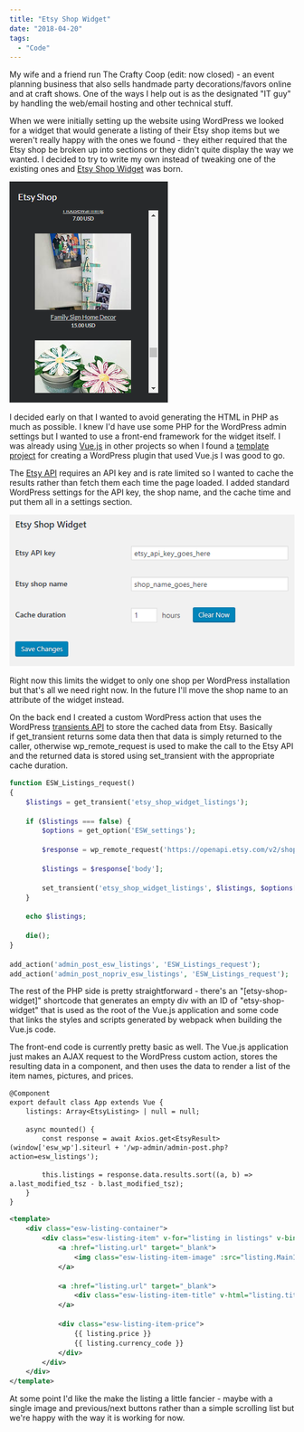 ```yaml
---
title: "Etsy Shop Widget"
date: "2018-04-20"
tags: 
  - "Code"
---
```


My wife and a friend run The Crafty Coop (edit: now closed) - an event planning business that also sells handmade party decorations/favors online and at craft shows. One of the ways I help out is as the designated "IT guy" by handling the web/email hosting and other technical stuff.

When we were initially setting up the website using WordPress we looked for a widget that would generate a listing of their Etsy shop items but we weren't really happy with the ones we found - they either required that the Etsy shop be broken up into sections or they didn't quite display the way we wanted. I decided to try to write my own instead of tweaking one of the existing ones and [Etsy Shop Widget](https://github.com/ckaczor/etsy-shop-widget) was born.

[![](images/etsy-shop-widget-widget.png)](images/etsy-shop-widget-widget.png)

I decided early on that I wanted to avoid generating the HTML in PHP as much as possible. I knew I'd have use some PHP for the WordPress admin settings but I wanted to use a front-end framework for the widget itself. I was already using [Vue.js](https://vuejs.org/) in other projects so when I found a [template project](https://github.com/caldera-learn/vue-webpack-wordpress-plugin) for creating a WordPress plugin that used Vue.js I was good to go.

The [Etsy API](https://www.etsy.com/developers/documentation/getting_started/api_basics) requires an API key and is rate limited so I wanted to cache the results rather than fetch them each time the page loaded. I added standard WordPress settings for the API key, the shop name, and the cache time and put them all in a settings section.

[![](images/etsy-shop-widget-settings.png)](images/etsy-shop-widget-settings.png)

Right now this limits the widget to only one shop per WordPress installation but that's all we need right now. In the future I'll move the shop name to an attribute of the widget instead.

On the back end I created a custom WordPress action that uses the WordPress [transients API](https://codex.wordpress.org/Transients_API) to store the cached data from Etsy. Basically if get\_transient returns some data then that data is simply returned to the caller, otherwise wp\_remote\_request is used to make the call to the Etsy API and the returned data is stored using set\_transient with the appropriate cache duration.

```php
function ESW_Listings_request()
{
    $listings = get_transient('etsy_shop_widget_listings');

    if ($listings === false) {
        $options = get_option('ESW_settings');

        $response = wp_remote_request('https://openapi.etsy.com/v2/shops/' . $options['ESW_Etsy_Shop_Name'] . '/listings/active?includes=MainImage&amp;amp;amp;amp;amp;api_key=' . $options['ESW_Etsy_API_Key'] . '');

        $listings = $response['body'];

        set_transient('etsy_shop_widget_listings', $listings, $options['ESW_Cache_Time'] * 60);
    }

    echo $listings;

    die();
}

add_action('admin_post_esw_listings', 'ESW_Listings_request');
add_action('admin_post_nopriv_esw_listings', 'ESW_Listings_request');
```

The rest of the PHP side is pretty straightforward - there's an "\[etsy-shop-widget\]" shortcode that generates an empty div with an ID of "etsy-shop-widget" that is used as the root of the Vue.js application and some code that links the styles and scripts generated by webpack when building the Vue.js code.

The front-end code is currently pretty basic as well. The Vue.js application just makes an AJAX request to the WordPress custom action, stores the resulting data in a component, and then uses the data to render a list of the item names, pictures, and prices.

```jscript
@Component
export default class App extends Vue {
	listings: Array<EtsyListing> | null = null;

	async mounted() {
		const response = await Axios.get<EtsyResult>(window['esw_wp'].siteurl + '/wp-admin/admin-post.php?action=esw_listings');

		this.listings = response.data.results.sort((a, b) => a.last_modified_tsz - b.last_modified_tsz);
	}
}
```

```xml
<template>
	<div class="esw-listing-container">
		<div class="esw-listing-item" v-for="listing in listings" v-bind:key="listing.listing_id">
			<a :href="listing.url" target="_blank">
				<img class="esw-listing-item-image" :src="listing.MainImage.url_170x135" />
			</a>

			<a :href="listing.url" target="_blank">
				<div class="esw-listing-item-title" v-html="listing.title"></div>
			</a>

			<div class="esw-listing-item-price">
				{{ listing.price }}
				{{ listing.currency_code }}
			</div>
		</div>
	</div>
</template>
```

At some point I'd like the make the listing a little fancier - maybe with a single image and previous/next buttons rather than a simple scrolling list but we're happy with the way it is working for now.
